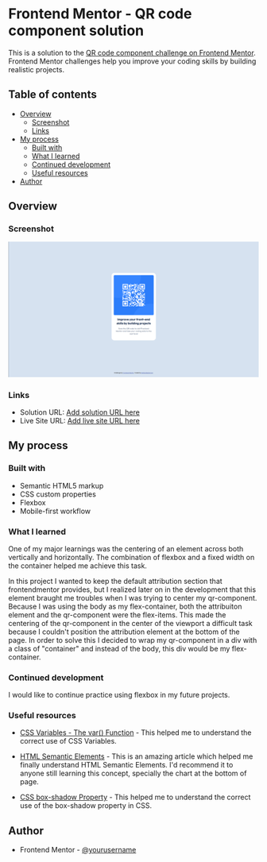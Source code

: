 # Frontend Mentor - QR code component solution

This is a solution to the [QR code component challenge on Frontend Mentor](https://www.frontendmentor.io/challenges/qr-code-component-iux_sIO_H). Frontend Mentor challenges help you improve your coding skills by building realistic projects.

## Table of contents

- [Overview](#overview)
  - [Screenshot](#screenshot)
  - [Links](#links)
- [My process](#my-process)
  - [Built with](#built-with)
  - [What I learned](#what-i-learned)
  - [Continued development](#continued-development)
  - [Useful resources](#useful-resources)
- [Author](#author)

## Overview

### Screenshot

![](./screenshot.png)

### Links

- Solution URL: [Add solution URL here](https://your-solution-url.com)
- Live Site URL: [Add live site URL here](https://your-live-site-url.com)

## My process

### Built with

- Semantic HTML5 markup
- CSS custom properties
- Flexbox
- Mobile-first workflow

### What I learned

One of my major learnings was the centering of an element across both vertically and horizontally. The combination of flexbox and a fixed width on the container helped me achieve this task.

In this project I wanted to keep the default attribution section that frontendmentor provides, but I realized later on in the development that this element braught me troubles when I was trying to center my qr-component. Because I was using the body as my flex-container, both the attribuiton element and the qr-component were the flex-items. This made the centering of the qr-component in the center of the viewport a difficult task because I couldn't position the attribution element at the bottom of the page. In order to solve this I decided to wrap my qr-component in a div with a class of "container" and instead of the body, this div would be my flex-container.

### Continued development

I would like to continue practice using flexbox in my future projects.

### Useful resources

- [CSS Variables - The var() Function](https://www.w3schools.com/css/css3_variables.asp) - This helped me to understand the correct use of CSS Variables.

- [HTML Semantic Elements](https://www.w3schools.com/html/html5_semantic_elements.asp) - This is an amazing article which helped me finally understand HTML Semantic Elements. I'd recommend it to anyone still learning this concept, specially the chart at the bottom of page.

- [CSS box-shadow Property](https://www.w3schools.com/cssref/css3_pr_box-shadow.php) - This helped me to understand the correct use of the box-shadow property in CSS.

## Author

- Frontend Mentor - [@yourusername](https://www.frontendmentor.io/profile/MatiasBastarrica)
